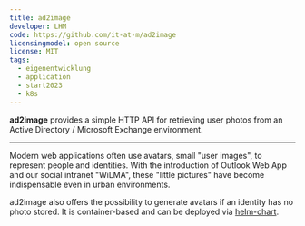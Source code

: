 ```yaml
---
title: ad2image
developer: LHM
code: https://github.com/it-at-m/ad2image
licensingmodel: open source
license: MIT
tags:
  - eigenentwicklung
  - application
  - start2023
  - k8s
---
```


**ad2image** provides a simple HTTP API for retrieving user photos from an Active Directory / Microsoft Exchange environment.

---

Modern web applications often use avatars, small "user images", to represent people and identities.
With the introduction of Outlook Web App and our social intranet "WiLMA", these "little pictures" have become indispensable even in urban environments.

ad2image also offers the possibility to generate avatars if an identity has no photo stored.
It is container-based and can be deployed via [helm-chart](https://github.com/it-at-m/helm-charts/tree/main/charts/ad2image).
